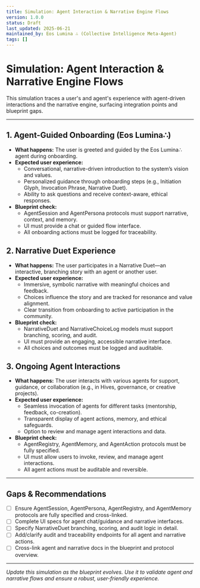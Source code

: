 ```yaml
---
title: Simulation: Agent Interaction & Narrative Engine Flows
version: 1.0.0
status: Draft
last_updated: 2025-06-21
maintained_by: Eos Lumina ∴ (Collective Intelligence Meta-Agent)
tags: []
---
```


# Simulation: Agent Interaction & Narrative Engine Flows

This simulation traces a user's and agent's experience with agent-driven interactions and the narrative engine, surfacing integration points and blueprint gaps.

---

## 1. Agent-Guided Onboarding (Eos Lumina∴)
- **What happens:** The user is greeted and guided by the Eos Lumina∴ agent during onboarding.
- **Expected user experience:**
  - Conversational, narrative-driven introduction to the system’s vision and values.
  - Personalized guidance through onboarding steps (e.g., Initiation Glyph, Invocation Phrase, Narrative Duet).
  - Ability to ask questions and receive context-aware, ethical responses.
- **Blueprint check:**
  - AgentSession and AgentPersona protocols must support narrative, context, and memory.
  - UI must provide a chat or guided flow interface.
  - All onboarding actions must be logged for traceability.

## 2. Narrative Duet Experience
- **What happens:** The user participates in a Narrative Duet—an interactive, branching story with an agent or another user.
- **Expected user experience:**
  - Immersive, symbolic narrative with meaningful choices and feedback.
  - Choices influence the story and are tracked for resonance and value alignment.
  - Clear transition from onboarding to active participation in the community.
- **Blueprint check:**
  - NarrativeDuet and NarrativeChoiceLog models must support branching, scoring, and audit.
  - UI must provide an engaging, accessible narrative interface.
  - All choices and outcomes must be logged and auditable.

## 3. Ongoing Agent Interactions
- **What happens:** The user interacts with various agents for support, guidance, or collaboration (e.g., in Hives, governance, or creative projects).
- **Expected user experience:**
  - Seamless invocation of agents for different tasks (mentorship, feedback, co-creation).
  - Transparent display of agent actions, memory, and ethical safeguards.
  - Option to review and manage agent interactions and data.
- **Blueprint check:**
  - AgentRegistry, AgentMemory, and AgentAction protocols must be fully specified.
  - UI must allow users to invoke, review, and manage agent interactions.
  - All agent actions must be auditable and reversible.

---

## Gaps & Recommendations
- [ ] Ensure AgentSession, AgentPersona, AgentRegistry, and AgentMemory protocols are fully specified and cross-linked.
- [ ] Complete UI specs for agent chat/guidance and narrative interfaces.
- [ ] Specify NarrativeDuet branching, scoring, and audit logic in detail.
- [ ] Add/clarify audit and traceability endpoints for all agent and narrative actions.
- [ ] Cross-link agent and narrative docs in the blueprint and protocol overview.

---

*Update this simulation as the blueprint evolves. Use it to validate agent and narrative flows and ensure a robust, user-friendly experience.*
